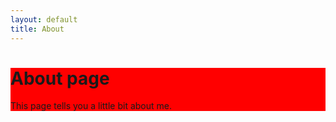 ```yaml
---
layout: default
title: About
---
```


<div style="background-color:red">
<h1> About page </h1>

<p> This page tells you a little bit about me. </p>
</div>
